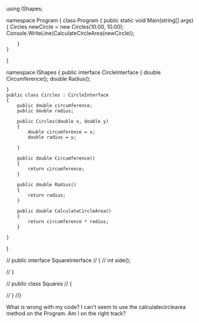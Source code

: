 using IShapes;

namespace Program
{
    class Program
    {
        public static void Main(string[] args)
        {
            Circles newCircle = new Circles(10.00, 10.00);
            Console.WriteLine(CalculateCircleArea(newCircle));

        }
    }
}

namespace IShapes
{
    public interface CircleInterface
    {
        double Circumference();
        double Radius();

    }
    public class Circles : CircleInterface
    {
        public double circumference;
        public double radius;

        public Circles(double x, double y)
        {
            double circumference = x;
            double radius = y;

        }

        public double Circumference()
        {
            return circumference;
        }

        public double Radius()
        {
            return radius;
        }

        public double CalculateCircleArea()
        {
            return circumference * radius;
        }

    }
}

//    public interface SquareInterface
//    {
//        int side();

//    }

//    public class Squares
//    {

//    }
//}

What is wrong with my code? I can't seem to use the calculatecirclearea method on the Program. Am I on the right track?

